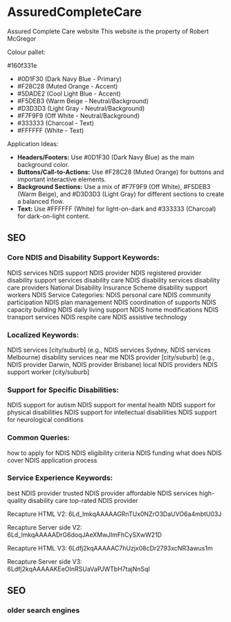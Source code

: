 # AssuredCompleteCare
Assured Complete Care website
This website is the property of Robert McGregor


Colour pallet:

#160f331e

- #0D1F30 (Dark Navy Blue - Primary)
- #F28C28 (Muted Orange - Accent)
- #5DADE2 (Cool Light Blue - Accent)
- #F5DEB3 (Warm Beige - Neutral/Background)
- #D3D3D3 (Light Gray - Neutral/Background)
- #F7F9F9 (Off White - Neutral/Background)
- #333333 (Charcoal - Text)
- #FFFFFF (White - Text)


Application Ideas:
- **Headers/Footers:** Use #0D1F30 (Dark Navy Blue) as the main background color.
- **Buttons/Call-to-Actions:** Use #F28C28 (Muted Orange) for buttons and important interactive elements.
- **Background Sections:** Use a mix of #F7F9F9 (Off White), #F5DEB3 (Warm Beige), and #D3D3D3 (Light Gray) for different sections to create a balanced flow.
- **Text:** Use #FFFFFF (White) for light-on-dark and #333333 (Charcoal) for dark-on-light content.

## SEO

### Core NDIS and Disability Support Keywords:
NDIS services
NDIS support
NDIS provider
NDIS registered provider
disability support services
disability care
NDIS disability services
disability care providers
National Disability Insurance Scheme
disability support workers
NDIS Service Categories:
NDIS personal care
NDIS community participation
NDIS plan management
NDIS coordination of supports
NDIS capacity building
NDIS daily living support
NDIS home modifications
NDIS transport services
NDIS respite care
NDIS assistive technology

### Localized Keywords:
NDIS services [city/suburb] (e.g., NDIS services Sydney, NDIS services Melbourne)
disability services near me
NDIS provider [city/suburb] (e.g., NDIS provider Darwin, NDIS provider Brisbane)
local NDIS providers
NDIS support worker [city/suburb]

### Support for Specific Disabilities:
NDIS support for autism
NDIS support for mental health
NDIS support for physical disabilities
NDIS support for intellectual disabilities
NDIS support for neurological conditions

### Common Queries:
how to apply for NDIS
NDIS eligibility criteria
NDIS funding
what does NDIS cover
NDIS application process

### Service Experience Keywords:
best NDIS provider
trusted NDIS provider
affordable NDIS services
high-quality disability care
top-rated NDIS provider

Recapture HTML V2: 6Ld_lmkqAAAAAGRnTUx0NZrO3DaUVO6a4mbtU03J

Recapture Server side V2: 6Ld_lmkqAAAAADrG6doqJAeXMwJImFhCySXwW21D

Recapture HTML V3: 6Ldfj2kqAAAAAC7hUzjx08cDr2793xcNR3awus1m

Recapture Server side V3: 6Ldfj2kqAAAAAKEeOInRSUaVaPJWTbH7tajNnSqI

## SEO 
### older search engines
<!-- Meta Keywords Index -->
<meta name="keywords" content="NDIS services, disability support, NDIS provider, disability care, Bluegum Ability Services, NDIS registered provider, National Disability Insurance Scheme, disability care provider, disability support services, Darwin, Tennant Creek, Palmerston, Townsvile, NT, QLD">

<!-- Meta Keywords Gallery-->
<meta name="keywords" content="photos, gallery, NDIS services photos, disability support photos, disability care photos, Bluegum Ability Services photos">

<!-- Meta Keywords Contact-->
<meta name="keywords" content="contact Bluegum, call Bluegum, contact local NDIS services provider, disability support provider contact, Bluegum Services contact">